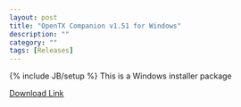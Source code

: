 ```yaml
---
layout: post
title: "OpenTX Companion v1.51 for Windows"
description: ""
category: ""
tags: [Releases]
---
```

{% include JB/setup %}
This is a Windows installer package  

[Download Link](https://companion9x.googlecode.com/files/companion9xInstall_v1.51.exe)
